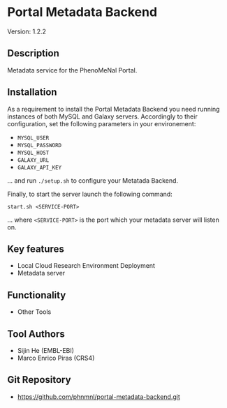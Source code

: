 # Portal Metadata Backend

Version: 1.2.2

## Description

Metadata service for the PhenoMeNal Portal.


## Installation

As a requirement to install the Portal Metadata Backend you need running instances of both MySQL and Galaxy servers. 
Accordingly to their configuration, set the following parameters in your environement:

* `MYSQL_USER`
* `MYSQL_PASSWORD`
* `MYSQL_HOST`
* `GALAXY_URL`
* `GALAXY_API_KEY`

... and run `./setup.sh` to configure your Metatada Backend.

Finally, to start the server launch the following command:

```
start.sh <SERVICE-PORT>
```

... where `<SERVICE-PORT>` is the port which your metadata server will listen on.


## Key features

- Local Cloud Research Environment Deployment
- Metadata server

## Functionality

- Other Tools


## Tool Authors

- Sijin He (EMBL-EBI)
- Marco Enrico Piras (CRS4)


## Git Repository

- https://github.com/phnmnl/portal-metadata-backend.git